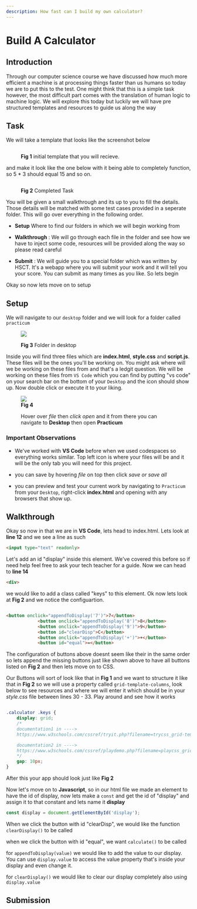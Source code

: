 ```yaml
---
description: How fast can I build my own calculator?
---
```


# Build A Calculator


## Introduction

Through our computer science course we have discussed how much more efficient a machine is at processing things faster than us humans so today we are to put this to the test. One might think that this is a simple task however, the most difficult part comes with the translation of human logic to machine logic. We will explore this today but luckily we will have pre structured templates and resources to guide us along the way

## Task

We will take a template that looks like the screenshot below





<figure><img src="https://github.com/jamilton08/Practicum/blob/main/src/initial_calc.png" alt=""><figcaption><p><b>Fig 1</b> initial template that you will recieve.</p></figcaption></figure>

and make it look like the one below with it being able to completely function, so 5 * 3 should equal 15 and so on.
<figure><img src="https://github.com/jamilton08/Practicum/blob/main/src/completed_calc.png" alt=""><figcaption><p><b>Fig 2</b> Completed Task</p></figcaption></figure>

You will be given a small walkthrough and its up to you to fill the details. Those details will be matched with some test cases provided in a seperate folder. This will go over everything in the following order.

* **Setup** 
 Where to find our folders in which we will begin working from

* **Walkthrough** : We will go through each file in the folder and see how we have to inject some code, resources will be provided along the way so please read careful
* **Submit** : We will guide you to a special folder which was written by HSCT. It's a webapp where you will submit your work and it will tell you your score. You can submit as many times as you like. So lets begin


Okay so now lets move on to setup

## Setup


We will navigate to our  `desktop` folder and we will look for a folder called `practicum`

<figure><img src="https://github.com/jamilton08/Practicum/blob/main/src/folder.png"><figcaption><p><b>Fig 3</b> Folder in desktop</p></figcaption></figure>

Inside you will find three files which are **index.html**, **style.css** and **script.js**. These files will be the ones you'll be working on. You might ask where will we be working on these files from and that's a ledgit question. We will be working on these files from `VS Code` which you can find by putting "vs code" on your search bar on the bottom of your `Desktop` and the icon should show up. Now double click or execute it to your liking. 

<figure><img src="https://github.com/jamilton08/Practicum/blob/main/src/navigate.png"><figcaption><b>Fig 4</b> <p>Hover over <i>file</i> then <i>click open</i> and it from there you can navigate to <b>Desktop</b> then open <b> Practicum </b></p></figcaption></figure>

### Important Observations

* We've worked with **VS Code** before when we used codespaces so everything works similar. Top left icon is where your files will be and it will be the only tab you will need for this project.

* you can save by hovering <i>file</i> on top then click <i> save or save all </i>

* you can preview and test your current work by navigating to `Practicum` from your `Desktop`, right-click **index.html** and opening with any browsers that show up.

## Walkthrough

Okay so now in that we are in **VS Code**, lets head to index.html.
Lets look at **line 12** and we see a line as such 

```html
<input type="text" readonly>
```

Let's add an id "display" inside this element. We've covered this before so if need help feel free to ask your tech teacher for a guide. Now we can head to **line 14**

```html
<div>
```

we would like to add a class called "keys" to this element. Ok now lets look at **Fig 2** and we notice the configuartion.

```html

<button onclick="appendToDisplay('7')">7</button>
            <button onclick="appendToDisplay('8')">8</button>
            <button onclick="appendToDisplay('9')">9</button>
            <button id="clearDisp">C</button>
            <button onclick="appendToDisplay('+')">+</button>
            <button id="equal">=</button>
```

The configuration of buttons above doesnt seem like their in the same order so lets append the missing buttons just like shown above to have all buttons listed on **Fig 2** and then lets move on to CSS.

Our Buttons will sort of look like that in **Fig 1** and we want to structure it like that in **Fig 2** so we will use a property called `grid-template-columns`, look below to see resources and where we will enter it which should be in your <i> style.css </i> file between lines 30 - 33. Play around and see how it works

```css

.calculator .keys {
    display: grid;
    /*
    documentation1 in ----> 
    https://www.w3schools.com/cssref/tryit.php?filename=trycss_grid-template-columns 

    documentation2 in ---->
    https://www.w3schools.com/cssref/playdemo.php?filename=playcss_grid-template-columns
    */
    gap: 10px;
}
```

After this your app should look just like **Fig 2**

Now let's move on to **Javascript**,
so in our html file we made an element to have the id of display, now lets make a `const` and get the id of "display" and assign it to that constant and lets name it **display**

```javascript
const display = document.getElementById('display');
```

When we click the button with id "clearDisp", we would like the function `clearDisplay()` to be called

when we click the button with id "equal", we want `calculate()` to be called

for `appendToDisplay(value)` we would like to add the value to our display. 
You can use `display.value` to access the value property that's inside your display and even change it.

for `clearDisplay()` we would like to clear our display completely also using `display.value`

## Submission



